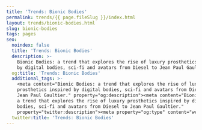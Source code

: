 ```yaml
---
title: 'Trends: Bionic Bodies'
permalink: trends/{{ page.fileSlug }}/index.html
layout: trends/bionic-bodies.html
slug: bionic-bodies
tags: pages
seo:
  noindex: false
  title: 'Trends: Bionic Bodies'
  description: >-
    Bionic Bodies: a trend that explores the rise of luxury prosthetics inspired
    by digital bodies, sci-fi and avatars from Diesel to Jean Paul Gaultier.
  og:title: 'Trends: Bionic Bodies'
  additional_tags: >-
    <meta content="Bionic Bodies: a trend that explores the rise of luxury
    prosthetics inspired by digital bodies, sci-fi and avatars from Diesel to
    Jean Paul Gaultier." property="og:description"><meta content="Bionic Bodies:
    a trend that explores the rise of luxury prosthetics inspired by digital
    bodies, sci-fi and avatars from Diesel to Jean Paul Gaultier."
    property="twitter:description"><meta property="og:type" content="website">
  twitter:title: 'Trends: Bionic Bodies'
---
```



